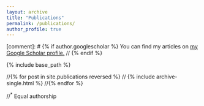 ```yaml
---
layout: archive
title: "Publications"
permalink: /publications/
author_profile: true
---
```


[comment]: # {% if author.googlescholar %}
  You can find my articles on <u><a href="{{author.googlescholar}}">my Google Scholar profile</a>.</u>
// {% endif %}

{% include base_path %}

//{% for post in site.publications reversed %}
//  {% include archive-single.html %}
//{% endfor %}

//<sup>*</sup> Equal authorship
